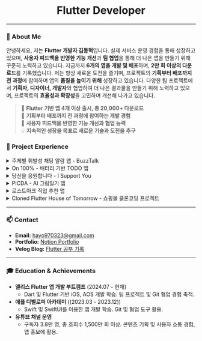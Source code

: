 <h1 align="center">Flutter Developer</h1>

---

### 📝 About Me

안녕하세요, 저는 **Flutter 개발자 김동혁**입니다. 실제 서비스 운영 경험을 통해 성장하고 있으며, **사용자 피드백을 반영한 기능 개선**과 **팀 협업**을 통해 더 나은 앱을 만들기 위해 꾸준히 노력하고 있습니다. 지금까지 **6개의 앱을 개발 및 배포**하며, **2만 회 이상의 다운로드**를 기록했습니다.
저는 항상 새로운 도전을 즐기며, 프로젝트의 **기획부터 배포까지 전 과정**에 참여하며 앱의 **품질을 높이기 위해** 성장하고 있습니다. 다양한 팀 프로젝트에서 **기획자, 디자이너, 개발자**와 협업하여 더 나은 결과물을 만들기 위해 노력하고 있으며, 프로젝트의 **효율성과 확장성**을 고민하며 개선해 나가고 있습니다.

> 📱 **Flutter 기반 앱 4개 이상 출시, 총 20,000+ 다운로드**  
> 💼 **기획부터 배포까지 전 과정에 참여하는 개발 경험**  
> 🚀 **사용자 피드백을 반영한 기능 개선과 협업 능력**  
> 💡 **지속적인 성장을 목표로 새로운 기술과 도전을 추구**


### 💼 Project Experience

<details>
  <summary> 주제별 휘발성 채팅 알람 앱 - BuzzTalk</summary>
  
  - **주제:** 엘리스 Flutter 앱 개발 트랙 1차 팀 프로젝트
  - **핵심 기능:** 기기 알림 예약 및 취소, 라우팅 적용, 채팅방 목록 로딩, 실시간 채팅 구현
  - **기술 스택:** `Flutter`, `Dart`, `socket_io_client`, `go_router`, `provider`
  - **배운 점:** 백엔드와 협업하며 API 사용, Git 컨벤션 및 협업 과정에서 아키텍처와 상태관리에 대한 고민과 실전 적용

  - **🔗 Links:**
    - [GitHub Repository](https://github.com/hyeok3013/BuzzTalk)
</details>

<details>
  <summary> On 100% - 배터리 기반 TODO 앱</summary>
  
  - **주제:** 배터리가 100%일 때만 To-Do 리스트 작성 가능
  - **핵심 기능:** 배터리 추적, TODO 기능, 남은 TODO 개수 앱 아이콘 표시
  - **기술 스택:** `MVVM`, `Flutter`, `battery_plus`, `Local_notification`, `isar`
  - **배운 점:** provider와 riverpod의 차이점 이해, 다양한 기기에서 일관성 있는 UI 구현, 출시 전 테스트의 중요성 깨달음

  - **🔗 Links:**
    - [GitHub Repository](https://github.com/hyeok3013/battery-todo)
    - [Google Play Store](https://play.google.com/store/apps/details?id=com.hayo.battery_todo)
    - [App Store](https://apps.apple.com/sa/app/on-100/id6621208723)
</details>

<details>
  <summary> 당신을 응원합니다 - I Support You</summary>
  
  - **주제:** 유튜브 채널을 통한 마케팅과 앱 기능 개발
  - **핵심 기능:** 응원 메세지 랜덤 출력, TODO 기능 추가
  - **기술 스택:** `Flutter`, `Hive`, `Dart`, `SetState`
  - **배운 점:** 앱스토어 리젝 과정을 겪으며 HIG 이해, 마케팅의 중요성 체감

  - **🔗 Links:**
    - [GitHub Repository](https://github.com/hyeok3013/I-Support-you)
    - [Google Play Store](https://play.google.com/store/apps/details?id=com.todaysummary.i_support_you)
    - [App Store](https://apps.apple.com/us/app/당신을-응원합니다/id1639833605)
</details>

<details>
  <summary> PICDA - AI 그림일기 앱</summary>
  
  - **주제:** AI가 일기를 그림으로 변환해주는 앱
  - **핵심 기능:** 감정 선택, 일기 작성, AI 그림 생성, 데이터 백업
  - **기술 스택:** `SwiftUI`, `ChatGPT`, `dall-e`, `TCA`
  - **배운 점:** AI 활용과 기획의 중요성 깨달음, 팀 협업과 스프린트 방식 개발 경험

  - **🔗 Links:**
    - [GitHub Repository](https://github.com/DeveloperAcademy-POSTECH/MacC-Team7-FallWin)
    - [App Store](https://apps.apple.com/kr/app/picda/id6470206073)
</details>

<details>
  <summary> 로스트아크 직업 추천 앱</summary>
  
  - **주제:** 로스트아크 게임 직업 추천 앱
  - **핵심 기능:** 직업 추천 기능, 자연스러운 광고 삽입, 다국어 지원
  - **기술 스택:** `Flutter`, `Dart`, `SetState`, `i18n`
  - **배운 점:** 수익화 경험, 사용자 피드백 기반 유지보수 및 업데이트 경험

  - **🔗 Links:**
    - [GitHub Repository](https://github.com/hyeok3013/LostArk_Class_Test)
    - [Google Play Store](https://play.google.com/store/apps/details?id=com.lostark_class_test)
</details>

<details>
  <summary> Cloned Flutter House of Tomorrow - 쇼핑몰 클론코딩 프로젝트</summary>
  
  - **주제:** MVVM 아키텍처와 Provider 사용, API 연동 및 다국어 지원, 반응형 UI 구현
  - **핵심 기능:** 
      - 쇼핑몰 리스트 게시
      - API 연동 및 다국어 지원
      - 디자인 시스템을 활용한 다양한 UI 컴포넌트 개발
  - **기술 스택:** `Flutter`, `Dart`, `MVVM`, `Provider`, `Riverpod`, `Dio`, `intl`, `localization`
  - **배운 점:** 
      - 유지보수와 확장성을 고려한 프로젝트 구조 설계
      - Dio를 통한 HTTP 통신 학습
      - 디자인 시스템 적용과 다국어 지원 방법 학습

  - **🔗 Links:**
    - [GitHub Repository](https://github.com/hyeok3013/-Cloned-Flutter-House-of-Tomorrow)
</details>

---

### 📫 Contact

- **Email:** hayo970323@gmail.com
- **Portfolio:** [Notion Portfolio](https://alert-mint-c7e.notion.site/Hayo-e01239da547a433aa4f3a2c870eebe34?pvs=4)
- **Velog Blog:** [Flutter 공부 기록](https://velog.io/@hayo_dev)

---

### 🎓 Education & Achievements

- **엘리스 Flutter 앱 개발 부트캠프** (2024.07 - 현재)
    - Dart 및 Flutter 기반 iOS, AOS 개발 학습. 팀 프로젝트 및 Git 협업 경험 축적.
- **애플 디벨로퍼 아카데미** ((2023.03 - 2023.12))
    - Swift 및 SwiftUI를 이용한 앱 개발 학습. Git 및 협업 도구 활용.
- **유튜브 채널 운영** 
    - 구독자 3.8만 명, 총 조회수 1,500만 회 이상. 콘텐츠 기획 및 사용자 소통 경험, 앱 홍보에 활용.
